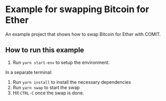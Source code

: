 # Example for swapping Bitcoin for Ether

An example project that shows how to swap Bitcoin for Ether with COMIT.

## How to run this example

1. Run `yarn start-env` to setup the environment.

In a separate terminal:

1. Run `yarn install` to install the necessary dependencies
2. Run `yarn swap` to start the swap
3. Hit `CTRL-C` once the swap is done.
